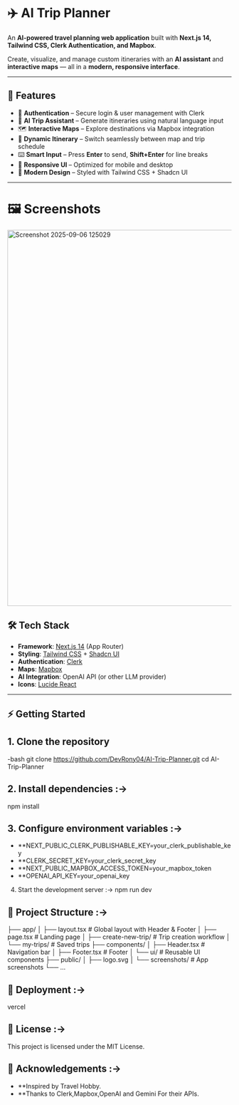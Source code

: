 # ✈️ AI Trip Planner

An **AI-powered travel planning web application** built with **Next.js 14, Tailwind CSS, Clerk Authentication, and Mapbox**.  

Create, visualize, and manage custom itineraries with an **AI assistant** and **interactive maps** — all in a **modern, responsive interface**.  

---


## 🚀 Features

- 🔑 **Authentication** – Secure login & user management with Clerk  
- 🤖 **AI Trip Assistant** – Generate itineraries using natural language input  
- 🗺 **Interactive Maps** – Explore destinations via Mapbox integration  
- 📅 **Dynamic Itinerary** – Switch seamlessly between map and trip schedule  
- ⌨️ **Smart Input** – Press **Enter** to send, **Shift+Enter** for line breaks  
- 📱 **Responsive UI** – Optimized for mobile and desktop  
- 🎨 **Modern Design** – Styled with Tailwind CSS + Shadcn UI  

---
# 🖼 Screenshots 

<img width="1821" height="844" alt="Screenshot 2025-09-06 125029" src="https://github.com/user-attachments/assets/3194fe7c-f3c2-48fe-b8e6-4ebeecfae8c3" />


## 🛠 Tech Stack

- **Framework**: [Next.js 14](https://nextjs.org/) (App Router)  
- **Styling**: [Tailwind CSS](https://tailwindcss.com/) + [Shadcn UI](https://ui.shadcn.com/)  
- **Authentication**: [Clerk](https://clerk.com/)  
- **Maps**: [Mapbox](https://mapbox.com/)  
- **AI Integration**: OpenAI API (or other LLM provider)  
- **Icons**: [Lucide React](https://lucide.dev/)  

---

## ⚡ Getting Started

## 1. Clone the repository
-bash
git clone https://github.com/DevRony04/AI-Trip-Planner.git
cd AI-Trip-Planner

## 2. Install dependencies :->
npm install

## 3. Configure environment variables :->
- **NEXT_PUBLIC_CLERK_PUBLISHABLE_KEY=your_clerk_publishable_key
- **CLERK_SECRET_KEY=your_clerk_secret_key
- **NEXT_PUBLIC_MAPBOX_ACCESS_TOKEN=your_mapbox_token
- **OPENAI_API_KEY=your_openai_key

4. Start the development server :->
npm run dev

## 📂 Project Structure :->
├── app/
│   ├── layout.tsx         # Global layout with Header & Footer
│   ├── page.tsx           # Landing page
│   ├── create-new-trip/   # Trip creation workflow
│   └── my-trips/          # Saved trips
├── components/
│   ├── Header.tsx         # Navigation bar
│   ├── Footer.tsx         # Footer
│   └── ui/                # Reusable UI components
├── public/
│   ├── logo.svg
│   └── screenshots/       # App screenshots
└── ...

## 🚀 Deployment :->
vercel

## 📜 License :->
This project is licensed under the MIT License.

## 🙌 Acknowledgements :->
- **Inspired by Travel Hobby.
- **Thanks to Clerk,Mapbox,OpenAI and Gemini For their APIs.
